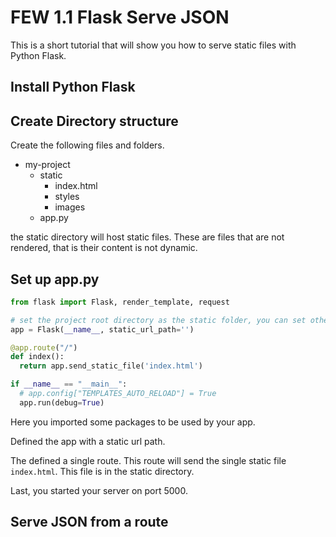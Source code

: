 # FEW 1.1 Flask Serve JSON

This is a short tutorial that will show you how to serve static files with Python Flask. 

## Install Python Flask



## Create Directory structure

Create the following files and folders. 

- my-project
  - static
    - index.html
    - styles 
    - images
  - app.py

the static directory will host static files. These are files that are not rendered, that is their content is not dynamic. 

## Set up app.py

```python
from flask import Flask, render_template, request

# set the project root directory as the static folder, you can set others.
app = Flask(__name__, static_url_path='')

@app.route("/")
def index():
  return app.send_static_file('index.html')

if __name__ == "__main__":
  # app.config["TEMPLATES_AUTO_RELOAD"] = True
  app.run(debug=True)
```

Here you imported some packages to be used by your app. 

Defined the app with a static url path. 

The defined a single route. This route will send the single static file `index.html`. This file is in the static directory. 

Last, you started your server on port 5000. 

## Serve JSON from a route

